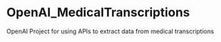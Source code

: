 # OpenAI_MedicalTranscriptions
OpenAI Project for using APIs to extract data from medical transcriptions
